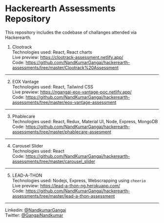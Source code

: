 # Hackerearth Assessments Repository  

This repository includes the codebase of challanges attended via Hackerearth.

1. Clootrack  
  Technologies used: React, React charts  
  Live preview: https://clootrack-assessment.netlify.app/  
  Code: https://github.com/NandKumarGangai/hackerearth-assessments/tree/master/Clootrack%20Assessment  
  <hr />
  
2. EOX Vantage  
  Technologies used: React, Tailwind CSS  
  Live preview: https://ngangai-eox-vantage-poc.netlify.app/  
  Code: https://github.com/NandKumarGangai/hackerearth-assessments/tree/master/eox-vantage-assessment  
  <hr />

3. Phablecare  
  Technologies used: React, Redux, Material UI, Node, Express, MongoDB  
  Code: https://github.com/NandKumarGangai/hackerearth-assessments/tree/master/phablecare-assesment  
  <hr />
 
 4. Carousel Slider   
  Technologies used: React    
  Code: https://github.com/NandKumarGangai/hackerearth-assessments/tree/master/carousel_slider    
  <hr />
  
 5. LEAD-A-THON  
  Technologies used: Nodejs, Express, Webscrapping using `cheerio`  
  Live preview: https://lead-a-thon-ng.herokuapp.com/  
  Code: https://github.com/NandKumarGangai/hackerearth-assessments/tree/master/lead-a-thon-assessment  
  <hr />
  
Linkedin: [@NandkumarGangai](https://in.linkedin.com/in/nandkumar-gangai-910849123)  
Twitter:  [@GangaiNandkumar](https://twitter.com/gangainandkumar)
